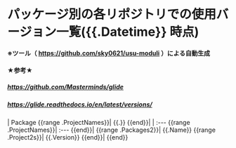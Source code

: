 # パッケージ別の各リポジトリでの使用バージョン一覧({{.Datetime}} 時点)

#### ※ツール（ https://github.com/sky0621/usu-moduli ）による自動生成

#### ★参考★

##### https://github.com/Masterminds/glide

##### https://glide.readthedocs.io/en/latest/versions/

| Package {{range .ProjectNames}}| {{.}} {{end}}|
| :--- {{range .ProjectNames}}| :--- {{end}}|
{{range .Packages2}}| {{.Name}} {{range .Project2s}}| {{.Version}} {{end}}|
{{end}}
